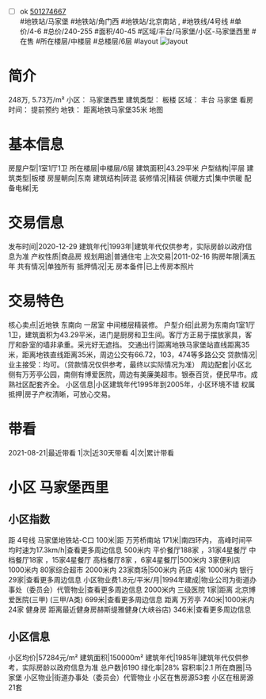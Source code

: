 - [ ] ok [501274667](https://bj.5i5j.com/ershoufang/501274667.html)  
 #地铁站/马家堡 #地铁站/角门西 #地铁站/北京南站 ,  #地铁线/4号线
#单价/4-6 #总价/240-255 #面积/40-45   #区域/丰台/马家堡/小区-马家堡西里 #在售 #所在楼层/中楼层 #总楼层/6层 #layout 
![layout](http://image2a.5i5j.com/bdir/layout/d1422f9c1fdb4fd5901a2047a32f15e4.JPG_P5.jpg) 
# 简介 
 248万,  5.73万/m² 
小区： 马家堡西里
建筑类型： 板楼
区域： 丰台 马家堡
看房时间： 提前预约
地铁： 距离地铁马家堡35米 地图
# 基本信息 
 房屋户型|1室1厅1卫
所在楼层|中楼层/6层
建筑面积|43.29平米
户型结构|平层
建筑类型|板楼
房屋朝向|东南
建筑结构|砖混
装修情况|精装
供暖方式|集中供暖
配备电梯|无
# 交易信息 
 发布时间|2020-12-29
建筑年代|1993年|建筑年代仅供参考，实际房龄以政府信息为准
产权性质|商品房
规划用途|普通住宅
上次交易|2011-02-16
购房年限|满五年
共有情况|单独所有
抵押情况|无
房本备件|已上传房本照片
# 交易特色 
 核心卖点|近地铁  东南向 一居室  中间楼层精装修。
户型介绍|此房为东南向1室1厅1卫，建筑面积为43.29平米，进门是厨房和卫生间。客厅方正易于摆放家具，客厅和卧室的墙非承重。采光好无遮挡。
交通出行|距离地铁马家堡站直线距离35米，距离地铁直线距离35米，周边公交有66.72，103，474等多路公交
贷款情况|业主接受：均可。（贷款情况仅供参考，最终以实际情况为准）
周边配套|小区北侧有万芳亭公园，南侧有博爱医院，周边有美廉美超市。银泰百货，便民早市。成熟社区配套齐全。
小区信息|小区建筑年代1995年到2005年，小区环境不错
权属抵押|房子产权清晰，可放心交易。
# 带看 
 2021-08-21|最近带看	 1|次|近30天带看	 4|次|累计带看
# 小区 马家堡西里
## 小区指数 
 距 4号线 马家堡地铁站-C口 100米|距 万芳桥南站 171米|南四环内， 高峰时间平均时速为17.3km/h|查看更多周边信息
500米内 平价餐厅188家 ，31家4星餐厅
中档餐厅18家 ，15家4星餐厅
高档餐厅8家 ，6家4星餐厅|500米内 3家便利店
1000米内 80家综合超市
2000米内 23家商场|500米内 药店 4家
1000米内 银行 29家|查看更多周边信息
小区物业费1.8元/平米/月|1994年建成|物业公司为街道办事处（委员会）代管物业|查看更多周边信息
2000米内 三级医院 1家|距离 北京博爱医院(三甲) (三甲/A类) 699米|查看更多周边信息
距离 万芳亭 740米|1000米内 24家 健身房
距离最近健身房赫斯缇雅健身(大峡谷店) 346米|查看更多周边信息
## 小区信息 
 小区均价|57284元/m²
建筑面积|150000m²
建筑年代|1985年|建筑年代仅供参考，实际房龄以政府信息为准
总户数|6190
绿化率|28%
容积率|2.1
所在商圈|马家堡
小区物业|街道办事处（委员会）代管物业
小区在售房源53套
小区在租房源21套
